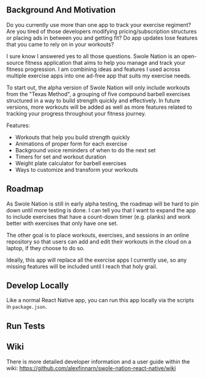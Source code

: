 ## Background And Motivation

Do you currently use more than one app to track your exercise regiment? Are you tired of those developers modifying pricing/subscription structures or placing ads in between you and getting fit? Do app updates lose features that you came to rely on in your workouts?

I sure know I answered yes to all those questions. Swole Nation is an open-source fitness application that aims to help you manage and track your fitness progression. I am combining ideas and features I used across multiple exercise apps into one ad-free app that suits my exercise needs. 

To start out, the alpha version of Swole Nation will only include workouts from the "Texas Method", a grouping of five compound barbell exercises structured in a way to build strength quickly and effectively. In future versions, more workouts will be added as well as more features related to tracking your progress throughout your fitness journey.

Features:
- Workouts that help you build strength quickly
- Animations of proper form for each exercise
- Background voice reminders of when to do the next set
- Timers for set and workout duration
- Weight plate calculator for barbell exercises
- Ways to customize and transform your workouts

## Roadmap

As Swole Nation is still in early alpha testing, the roadmap will be hard to pin down until more testing is done. I can tell you that I want to expand the app to include exercises that have a count-down timer (e.g. planks) and work better with exercises that only have one set.

The other goal is to place workouts, exercises, and sessions in an online repository so that users can add and edit their workouts in the cloud on a laptop, if they choose to do so.

Ideally, this app will replace all the exercise apps I currently use, so any missing features will be included until I reach that holy grail.

## Develop Locally

Like a normal React Native app, you can run this app locally via the scripts in `package.json`. 

## Run Tests

## Wiki

There is more detailed developer information and a user guide within the wiki: https://github.com/alexfinnarn/swole-nation-react-native/wiki 

